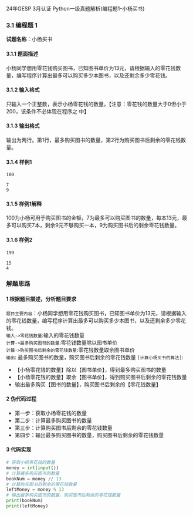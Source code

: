
24年GESP 3月认证 Python一级真题解析(编程题1-小杨买书)  

### 3.1 编程题 1  
**试题名称**：小杨买书  
#### 3.1.1 题面描述    
小杨同学想用零花钱购买图书，已知图书单价为13元，请根据输入的零花钱数量，编写程序计算出最多可以购买多少本图书，以及还剩余多少零花钱。  

#### 3.1.2 输入格式  
只输入一个正整数，表示小杨零花钱的数量。【注意：零花钱的数量大于0但小于200，该条件不必体现在程序之
中】
#### 3.1.3 输出格式  
输出为两行。第1行，最多购买图书的数量，第2行为购买图书后剩余的零花钱数量。
#### 3.1.4 样例1
```
100
```
```
7
9
```
#### 3.1.5 样例1解释  
100为小杨可用于购买图书的金额，7为最多可以购买图书的数量，每本13元，最多可以购买7本，剩余9元不够购买一本，9为购买图书后的剩余零花钱数量。
 
#### 3.1.6 样例2
```
199
```
```
15
4
```

### 解题思路

#### 1 根据题目描述，分析题目要求

``题目主要内容``：小杨同学想用零花钱购买图书，已知图书单价为13元，请根据输入的零花钱数量，编写程序计算出最多可以购买多少本图书，以及还剩余多少零花钱。  
``输入->零花钱数量``:输入的零花钱数量  
``计算->最多购买图书的数量``:零花钱数量除以图书单价  
``计算->购买图书后剩余的零花钱数量``:零花钱数量取余图书单价  
``输出``: 最多购买图书的数量，购买图书后剩余的零花钱数量
``[计算小杨买书的算法]``:  

* 【小杨零花钱的数量】除以【图书单价】，得到最多购买图书的数量
* 【小杨零花钱的数量】取余【图书单价】，得到购买图书后剩余的零花钱数量
* 输出最多购买【图书的数量】，购买图书后剩余的【零花钱数量】
 

#### 2 伪代码过程
* 第一步：获取小杨零花钱的数量
* 第二步：计算最多购买图书的数量
* 第三步：计算购买图书后剩余的零花钱数量
* 第四步：输出最多购买图书的数量，购买图书后剩余的零花钱数量

 

#### 3 代码实现

```python 
# 获取小杨零花钱的数量
money = int(input())
# 计算最多购买图书的数量
bookNum = money // 13
# 计算购买图书后剩余的零花钱数量
leftMoney = money % 13
# 输出最多购买图书的数量，购买图书后剩余的零花钱数量
print(bookNum)
print(leftMoney)
```

